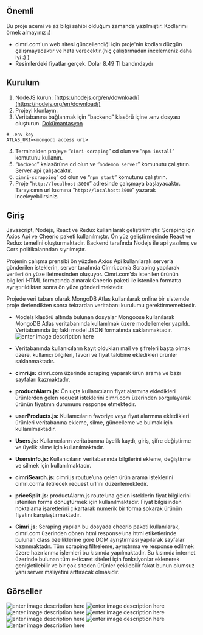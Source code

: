 ## Önemli
Bu proje acemi ve az bilgi sahibi olduğum zamanda yazılmıştır. Kodlarımı örnek almayınız :)
- cimri.com'un web sitesi güncellendiği için proje'nin kodları düzgün çalışmayacaktır ve hata verecektir.(hiç çalıştırmadan incelemeniz daha iyi :) )
- Resimlerdeki fiyatlar gerçek. Dolar 8.49 Tl bandındaydı


## Kurulum

 1. NodeJS kurun:
    [https://nodejs.org/en/download/](https://nodejs.org/en/download/)
 2. Projeyi klonlayın.
 3. Veritabanına bağlanmak için “backend” klasörü içine .env dosyası oluşturun. [Dokümantasyon](https://www.mongodb.com/docs/drivers/node/current/usage-examples/)
```.env
# .env key
ATLAS_URI=<mongodb access uri>
```
 4. Terminalden projeye “`cimri-scraping`” cd olun ve “`npm install`” komutunu kullanın.
 5. “`backend`” kalasörüne cd olun ve “`nodemon server`” komunutu çalıştırın. Server api çalışacaktır.
 6. `cimri-scrapping`” cd olun ve “`npm start`” komutunu çalıştırın.
 7. Proje “`http://localhost:3000`” adresinde çalışmaya başlayacaktır. Tarayıcının url kısmına “`http://localhost:3000`” yazarak inceleyebilirsiniz.

## Giriş
Javascript, Nodejs, React ve Redux kullanılarak geliştirilmiştir. Scraping için Axios Api ve Cheerio paketi kullanılmıştır. Ön yüz geliştirmesinde React ve Redux temelini oluşturmaktadır. Backend tarafında Nodejs ile api yazılmış ve Cors politikalarından sıyrılmıştır.

Projenin çalışma prensibi ön yüzden Axios Api kullanılarak server’a gönderilen isteklerin, server tarafında Cimri.com’a Scraping yapılarak verileri ön yüze iletmesinden oluşuyor. Cimri.com’da istenilen ürünün bilgileri HTML formatında alınarak Cheerio paketi ile istenilen formatta ayrıştırıldıktan sonra ön yüze gönderilmektedir.

Projede veri tabanı olarak MongoDB Atlas kullanılarak online bir sistemde proje derlendikten sonra tekrardan veritabanı kurulumu gerektirmemektedir. 

 - Models klasörü altında bulunan dosyalar Mongoose kullanılarak MongoDB Atlas veritabanında kullanılmak üzere modellemeler yapıldı. Veritabanında üç faklı model JSON formatında saklanmaktadır.
 ![enter image description here](https://raw.githubusercontent.com/KlcAhmet/cimri-scraping/master/screenshot/backend2.png)
 - Veritabanında kullanıcıların kayıt oldukları mail ve şifreleri başta olmak üzere, kullanıcı bilgileri, favori ve fiyat takibine ekledikleri ürünler saklanmaktadır.
 - **cimri.js:** cimri.com üzerinde scraping yaparak ürün arama ve bazı sayfaları kazmaktadır.
 - **productAlarm.js:** Ön uçta kullanıcıların fiyat alarmına ekledikleri ürünlerden gelen   request isteklerini cimri.com üzerinden sorgulayarak ürünün fiyatının durumunu response etmektedir.
 - **userProducts.js:** Kullanıcıların favoriye veya fiyat alarmına ekledikleri ürünleri veritabanına ekleme, silme, güncelleme ve bulmak için kullanılmaktadır.
   
 - **Users.js:** Kullanıcıların veritabanına üyelik kaydı, giriş, şifre değiştirme ve üyelik silme için kullanılmaktadır.
 - **Usersinfo.js:** Kullanıcıların veritabanında bilgilerini ekleme, değiştirme ve silmek için kullanılmaktadır.
 - **cimriSearch.js:** cimri.js routue’una gelen ürün arama isteklerini cimri.com’a iletilecek request url’ını düzenlemektedir.
 - **priceSplit.js:** productAlarm.js route’una gelen isteklerin fiyat bilgilerini istenilen forma dönüştürmek için kullanılmaktadır. Fiyat bilgisinden noktalama işaretlerini çıkartarak numerik bir forma sokarak ürünün fiyatını karşılaştırmaktadır.
 - **Cimri.js:** Scraping yapılan bu dosyada cheerio paketi kullanılarak, cimri.com üzerinden dönen html response’una html etiketlerinde bulunan class özelliklerine göre DOM ayrıştırması yapılarak sayfalar kazınmaktadır. Tüm scraping filtreleme, ayrıştırma ve response edilmek üzere hazırlanma işlemleri bu kısımda yapılmaktadır. Bu kısımda internet üzerinde bulunan tüm e-ticaret siteleri için fonksiyonlar eklenerek genişletilebilir ve bir çok siteden ürünler çekilebilir fakat bunun olumsuz yanı server maliyetini arttıracak olmasıdır.
 

## Görseller

![enter image description here](https://raw.githubusercontent.com/KlcAhmet/cimri-scraping/master/screenshot/p1.png)
![enter image description here](https://raw.githubusercontent.com/KlcAhmet/cimri-scraping/master/screenshot/p2.png)
![enter image description here](https://raw.githubusercontent.com/KlcAhmet/cimri-scraping/master/screenshot/p3.png)
![enter image description here](https://raw.githubusercontent.com/KlcAhmet/cimri-scraping/master/screenshot/p4.png)
![enter image description here](https://raw.githubusercontent.com/KlcAhmet/cimri-scraping/master/screenshot/p5.png)
![enter image description here](https://raw.githubusercontent.com/KlcAhmet/cimri-scraping/master/screenshot/p6.png)
![enter image description here](https://raw.githubusercontent.com/KlcAhmet/cimri-scraping/master/screenshot/p7.png)

